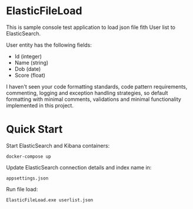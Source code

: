 ElasticFileLoad
===============

This is sample console test application to load json file fith User list to ElasticSearch. 

User entity has the following fields:
  - Id (integer)
  - Name (string)
  - Dob (date)
  - Score (float)

I haven't seen your code formatting standards, code pattern requirements, commenting, logging and exception handling strategies, so default formatting with minimal comments, validations and minimal functionality implemented in this project.

Quick Start
===========

Start ElasticSearch and Kibana containers:

    docker-compose up

Update ElasticSearch connection details and index name in:

    appsettings.json

Run file load:

    ElasticFileLoad.exe userlist.json
